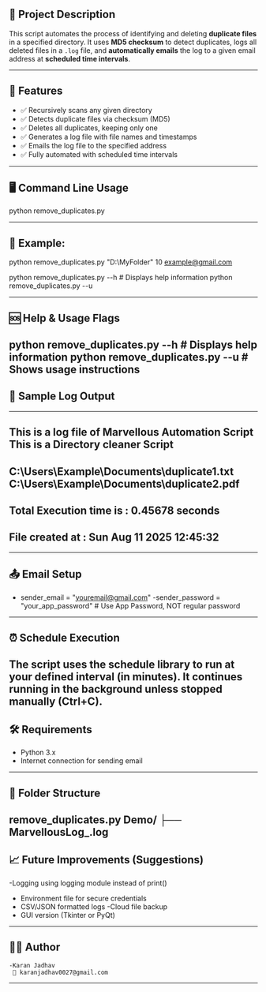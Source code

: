 
## 📄 Project Description

This script automates the process of identifying and deleting **duplicate files** in a specified directory. It uses **MD5 checksum** to detect duplicates, logs all deleted files in a `.log` file, and **automatically emails** the log to a given email address at **scheduled time intervals**.

---

## 🧰 Features

- ✅ Recursively scans any given directory
- ✅ Detects duplicate files via checksum (MD5)
- ✅ Deletes all duplicates, keeping only one
- ✅ Generates a log file with file names and timestamps
- ✅ Emails the log file to the specified address
- ✅ Fully automated with scheduled time intervals

---

## 🖥️ Command Line Usage

python remove_duplicates.py <DirectoryPath> <TimeInMinutes> <ReceiverEmail>

---

## 📌 Example:

python remove_duplicates.py "D:\MyFolder" 10 example@gmail.com

python remove_duplicates.py --h     # Displays help information
python remove_duplicates.py --u

---
## 🆘 Help & Usage Flags
  python remove_duplicates.py --h     # Displays help information
  python remove_duplicates.py --u     # Shows usage instructions
---
## 📁 Sample Log Output
  ------------------------------------------------------
This is a log file of Marvellous Automation Script
This is a Directory cleaner Script
------------------------------------------------------
C:\Users\Example\Documents\duplicate1.txt
C:\Users\Example\Documents\duplicate2.pdf
------------------------------------------------------
Total Execution time is : 0.45678 seconds
------------------------------------------------------
File created at : Sun Aug 11 2025 12:45:32
------------------------------------------------------
---
## 📤 Email Setup
 - sender_email = "youremail@gmail.com"
  -sender_password = "your_app_password"  # Use App Password, NOT regular password
  ---
## ⏰ Schedule Execution
   The script uses the schedule library to run at your defined interval (in minutes). It continues running in the background unless stopped manually (Ctrl+C).
---
## 🛠 Requirements
  - Python 3.x
  - Internet connection for sending email
---
## 📂 Folder Structure
 remove_duplicates.py
 Demo/
 ├── MarvellousLog_<timestamp>.log
 ---
## 📈 Future Improvements (Suggestions)
  -Logging using logging module instead of print()
  - Environment file for secure credentials
  - CSV/JSON formatted logs
  -Cloud file backup
  - GUI version (Tkinter or PyQt)
---
## 👨‍💻 Author
    -Karan Jadhav
     📧 karanjadhav0027@gmail.com
---
